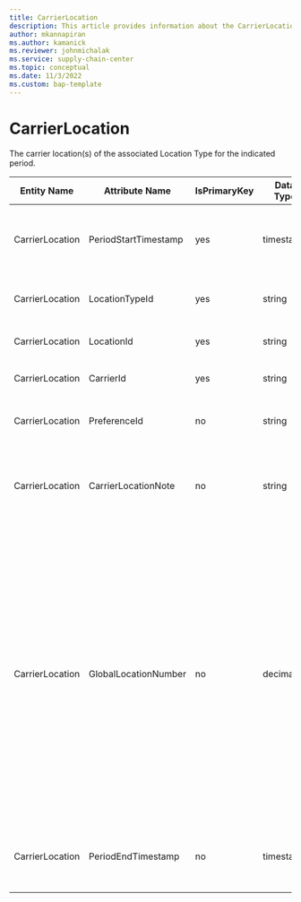 ```yaml
---
title: CarrierLocation
description: This article provides information about the CarrierLocation entity.
author: mkannapiran
ms.author: kamanick
ms.reviewer: johnmichalak
ms.service: supply-chain-center
ms.topic: conceptual
ms.date: 11/3/2022
ms.custom: bap-template
---
```


# CarrierLocation

The carrier location(s) of the associated Location Type for the indicated period.

| **Entity Name** | **Attribute Name** | **IsPrimaryKey** | **Data Type** | **Data Length** | **Description** |
| --- | --- | --- | --- | --- | --- |
| CarrierLocation | PeriodStartTimestamp | yes | timestamp | 8 | The period start timestamp associated with the information. |
| CarrierLocation | LocationTypeId | yes | string | 36 | The unique identifier of a Location Type. |
| CarrierLocation | LocationId | yes | string | 36 | The unique identifier of a Location. |
| CarrierLocation | CarrierId | yes | string | 36 | The unique identifier of a Carrier. |
| CarrierLocation | PreferenceId | no | string | 36 | The unique identifier of a Preference. |
| CarrierLocation | CarrierLocationNote | no | string | 1024 | A note, comment or additional information regarding a Carrier Location. |
| CarrierLocation | GlobalLocationNumber | no | decimal | 16 | The Global Location Number (GLN) is a simple tool used to uniquely identify locations. It can be used to identify physical locations such as a warehouse, legal entities, or a function / department within a legal entity. The GLN is part of the GS1 system of standards. |
| CarrierLocation | PeriodEndTimestamp | no | timestamp | 8 | The period end timestamp associated with the information.. |
